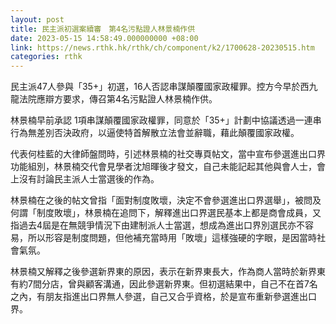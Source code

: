 ```yaml
---
layout: post
title: 民主派初選案續審　第4名污點證人林景楠作供
date: 2023-05-15 14:58:49.000000000 +08:00
link: https://news.rthk.hk/rthk/ch/component/k2/1700628-20230515.htm
categories: rthk
---
```


民主派47人參與「35+」初選，16人否認串謀顛覆國家政權罪。控方今早於西九龍法院應辯方要求，傳召第4名污點證人林景楠作供。

林景楠早前承認 1項串謀顛覆國家政權罪，同意於「35+」計劃中協議透過一連串行為無差別否決政府，以逼使特首解散立法會並辭職，藉此顛覆國家政權。

代表何桂藍的大律師盤問時，引述林景楠的社交專頁帖文，當中宣布參選進出口界功能組別，林景楠交代會見學者沈旭暉後才發文，自己未能記起其他與會人士，會上沒有討論民主派人士當選後的作為。

林景楠在之後的帖文曾指「面對制度敗壞，決定不會參選進出口界選舉」，被問及何謂「制度敗壞」，林景楠在追問下，解釋進出口界選民基本上都是商會成員，又指過去4屆是在無競爭情況下由建制派人士當選，想成為進出口界別選民亦不容易，所以形容是制度問題，但他補充當時用「敗壞」這樣強硬的字眼，是因當時社會氣氛。

林景楠又解釋之後參選新界東的原因，表示在新界東長大，作為商人當時於新界東有約7間分店，曾與顧客溝通，因此參選新界東。但初選結果中，自己不在首7名之內，有朋友指進出口界無人參選，自己又合乎資格，於是宣布重新參選進出口界。
